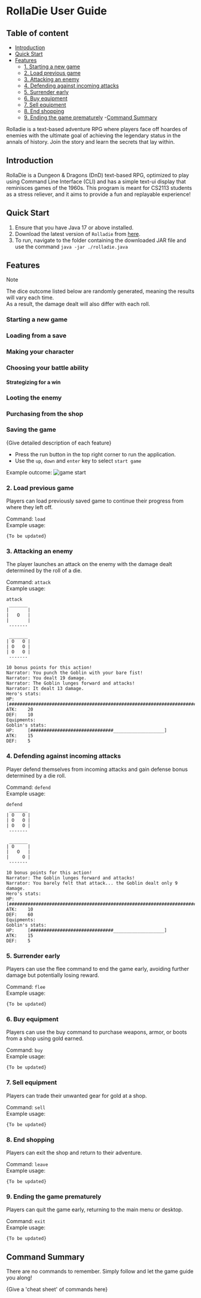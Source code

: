 # RollaDie User Guide

## Table of content   
- [Introduction](#introduction-)
- [Quick Start](#quick-start-)
- [Features](#features-)
    - [1. Starting a new game](#1-starting-a-new-game-)
    - [2. Load previous game](#2-load-previous-game-)
    - [3. Attacking an enemy](#3-attacking-an-enemy)
    - [4. Defending against incoming attacks](#4-defending-against-incoming-attacks-)
    - [5. Surrender early](#5-surrender-early-)
    - [6. Buy equipment](#6-buy-equipment-)
    - [7. Sell equipment](#7-sell-equipment-)
    - [8. End shopping](#8-end-shopping-)
    - [9. Ending the game prematurely](#9-ending-the-game-prematurely-)
-[Command Summary](#command-summary)

Rolladie is a text-based adventure RPG where players face off hoardes of enemies with the ultimate goal of achieving the legendary status in the annals of history. Join the story and learn the secrets that lay within.

## Introduction      

RollaDie is a Dungeon & Dragons (DnD) text-based RPG,
optimized to play using Command Line Interface (CLI) and has a simple text-ui display that reminisces games of the 1960s.
This program is meant for CS2113 students as a stress reliever, and it aims to provide a fun and replayable experience!


## Quick Start      

1. Ensure that you have Java 17 or above installed.
1. Download the latest version of `Rolladie` from [here](https://github.com/AY2425S2-CS2113-T13-4/tp/releases).
1. To run, navigate to the folder containing the downloaded JAR file and use the command `java -jar ./rolladie.java`

## Features   
> [!NOTE]            
> The dice outcome listed below are randomly generated, meaning the results will vary each time.         
> As a result, the damage dealt will also differ with each roll.

### Starting a new game

### Loading from a save

### Making your character

### Choosing your battle ability

#### Strategizing for a win

### Looting the enemy

### Purchasing from the shop

### Saving the game

{Give detailed description of each feature}

- Press the run button in the top right corner to run the application.
- Use the `up`, `down` and `enter` key to select `start game`

Example outcome:
![game start](uml_image/gameStartMenu.png)


### 2. Load previous game  
Players can load previously saved game 
to continue their progress from where they left off.     

Command: `load`        
Example usage:
```
{To be updated}
```


### 3. Attacking an enemy
The player launches an attack on the enemy
with the damage dealt determined by the roll of a die.

Command: `attack`            
Example usage:  
```
attack
 _______ 
|       |
|   O   |
|       |
 ------- 

 _______ 
| O   O |
| O   O |
| O   O |
 ------- 

10 bonus points for this action!
Narrator: You punch the Goblin with your bare fist!
Narrator: You dealt 19 damage.
Narrator: The Goblin lunges forward and attacks!
Narrator: It dealt 13 damage.
Hero's stats:
HP: 	[#######################################################################################_____________]
ATK:	20
DEF:	10
Equipments: 
Goblin's stats:
HP: 	[###############################___________________]
ATK:	15
DEF:	5
```


### 4. Defending against incoming attacks   
Player defend themselves from incoming attacks and
gain defense bonus determined by a die roll.

Command: `defend`        
Example usage:
```
defend
 _______ 
| O   O |
| O   O |
| O   O |
 ------- 

 _______ 
| O     |
|   O   |
|     O |
 ------- 

10 bonus points for this action!
Narrator: The Goblin lunges forward and attacks!
Narrator: You barely felt that attack... the Goblin dealt only 9 damage.
Hero's stats:
HP: 	[##############################################################################______________________]
ATK:	10
DEF:	60
Equipments: 
Goblin's stats:
HP: 	[###############################___________________]
ATK:	15
DEF:	5
```

### 5. Surrender early    
Players can use the flee command to end the game early,
avoiding further damage but potentially losing reward.     

Command: `flee`       
Example usage:
```
{To be updated}
```

### 6. Buy equipment  
Players can use the buy command to purchase
weapons, armor, or boots from a shop using gold earned.        

Command: `buy`    
Example usage:
```
{To be updated}
```

### 7. Sell equipment     
Players can trade their unwanted gear for gold at a shop.       

Command: `sell`      
Example usage:
```
{To be updated}
```

### 8. End shopping    
Players can exit the shop and return to their adventure.      

Command: `leave`      
Example usage:
```
{To be updated}
```


### 9. Ending the game prematurely      
Players can quit the game early,
returning to the main menu or desktop.       

Command: `exit`       
Example usage:
```
{To be updated}
```


## Command Summary

There are no commands to remember. Simply follow and let the game guide you along!

{Give a 'cheat sheet' of commands here}

